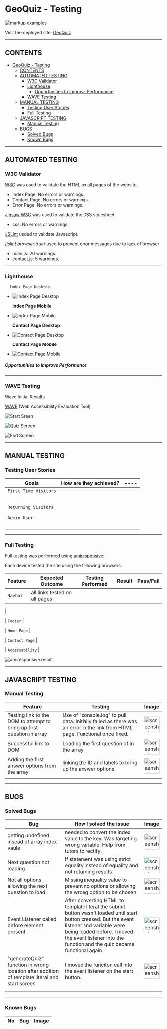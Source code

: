 # GeoQuiz - Testing

![markup examples](#)

Visit the deployed site: [GeoQuiz](#)

---

## CONTENTS

- [GeoQuiz - Testing](#geoquiz---testing)
  - [CONTENTS](#contents)
  - [AUTOMATED TESTING](#automated-testing)
    - [W3C Validator](#w3c-validator)
    - [Lighthouse](#lighthouse)
      - [Opportunities to Improve Performance](#opportunities-to-improve-performance)
    - [WAVE Testing](#wave-testing)
  - [MANUAL TESTING](#manual-testing)
    - [Testing User Stories](#testing-user-stories)
    - [Full Testing](#full-testing)
  - [JAVASCRIPT TESTING](#javascript-testing)
    - [Manual Testing](#manual-testing-1)
  - [BUGS](#bugs)
    - [Solved Bugs](#solved-bugs)
    - [Known Bugs](#known-bugs)

---

## AUTOMATED TESTING

### W3C Validator

[W3C](https://validator.w3.org/) was used to validate the HTML on all pages of the website.

- Index Page: No errors or warnings.
- Contact Page: No errors or warnings.
- Error Page: No errors or warnings.

[Jigsaw W3C](https://jigsaw.w3.org/css-validator/) was used to validate the CSS stylesheet.

- css: No errors or warnings.
  
[JSLint](https://www.jslint.com/) usded to validate Javascript.

/*jslint browser:true*/ used to prevent error messages due to lack of browser

- main.js: 26 warnings.
- contact.js: 5 warnings.

---

### Lighthouse

    __Index Page Desktop__

- ![Index Page Desktop](#)

  **Index Page Mobile**

- ![Index Page Mobile](#)

  **Contact Page Desktop**

- ![Contact Page Desktop](#)

  **Contact Page Mobile**

- ![Contact Page Mobile](#)

##### Opportunities to Improve Performance

---

### WAVE Testing

Wave Initial Results

[WAVE](http://wave.webaim.org/) (Web Accessibility Evaluation Tool)

![Start Sreen](/assets/docs/wave/wave-startScreen.png)

![Quiz Screen](/assets/docs/wave/wave-quizScreen.png)

![End Screen](/assets/docs/wave/wave-endScreen.png)

---

## MANUAL TESTING

### Testing User Stories

| Goals                                                              | How are they achieved?             | ---- |
| ------------------------------------------------------------------ | ---------------------------------- | ---- |
| `First Time Visitors`                                              |                                    |
|                                        |                                    |      |
|                                 |                                    |      |
|                                       |                                    |      |
|                                  |                                    |      |
|                                   |                                    |
| `Returning Visitors`                                               |
|                                          |                                    |      |
|            |                                    |      |
| `Admin User`                                                       |
|          | |      |
|  |                                    |      |
|        |                                    |      |
|                          |                                    |      |

---

### Full Testing

Full testing was performed using [amiresponsive](#):

Each device tested the site using the following browsers:

| Feature  | Expected Outcome              | Testing Performed | Result | Pass/Fail |
| -------- | ----------------------------- | ----------------- | ------ | --------- |
| `Navbar` | all links tested on all pages |
|

| `Footer` |

| `Home Page` |

| `Contact Page` |

| `Accessability` |

![amiresponsive result](#)

---

## JAVASCRIPT TESTING

### Manual Testing

| Feature                           | Testing                                                                              | Image                                                                                                                                |
| --------------------------------- | ------------------------------------------------------------------------------------ | ------------------------------------------------------------------------------------------------------------------------------------ |
| Testing link to the DOM to attempt to bring up first question in array | Use of "console.log" to pull data. Initially failed as there was an error in the link from HTML page. Functional once fixed. | <img src="/assets/documentation/testing/missingLink.png" alt="screenshot" width="50px"> |
| Successful link to DOM    | Loading the first question of in the array | <img src="/assets/documentation/testing/connectingToDom.png" alt="screenshot" width="50px"> |
| Adding the first answer options from the array | linking the ID and labels to bring up the answer options  | <img src="/assets/documentation/testing/connectingOptionsToDom.png" alt="screenshot" width="50px"> |
|        |            ||

---

## BUGS

### Solved Bugs

| Bug | How I solved the issue | Image |
| --- | ---------------------- | ----- |
| getting undefined insead of array index vaule | needed to convert the index value to the key. Was targeting wrong variable. Help from tutors to rectify. | <img src="/assets/documentation/testing/bug-linkIndexToOption.png" alt="screenshot" width="50px"> |
| Next question not loading | If statement was using strict equality instead of equality and not returning results | <img src="/assets/documentation/testing/bug-chaneEqulityOperator.png" alt="screenshot" width="50px"> |
| Not all options allowing the next question to load | Missing inequality value to prevent no options or allowing the wrong option to be chosen | <img src="/assets/documentation/testing/bug-undefined.png" alt="screenshot" width="50px"> |
| Event Listener called before element present | After converting HTML to template literal the submit button wasn't loaded until start button pressed. But the event listener and variable were being loaded before. I moved the event listener into the function and the quiz became functional again | <img src="/assets/documentation/testing/bug-eventListener.png" alt="screenshot" width="50px"> |
| "generateQuiz" function in wrong location after addition of template literal and start screen | I moved the funciton call into the event listener on the start button.  | <img src="/assets/documentation/testing/bug-templateLiteralAdd.png" alt="screenshot" width="50px"> |
|        |            ||
|        |            ||

---

### Known Bugs

| No  | Bug | Image |
| --- | --- | ----- |
